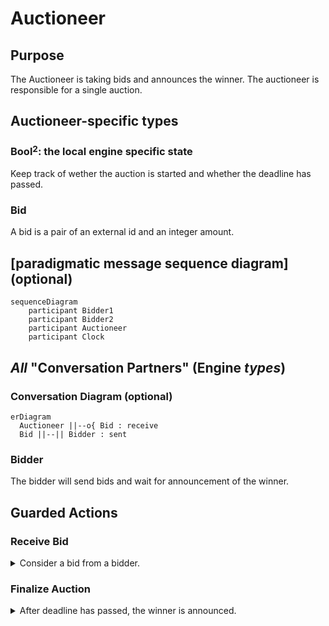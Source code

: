 # Auctioneer 

## Purpose 

The Auctioneer is taking bids and announces the winner.
The auctioneer is responsible for a single auction.

## Auctioneer-specific types

### Bool${}^2$: the local engine specific state

Keep track of wether the auction is started
and whether the deadline has passed.

### Bid

A bid is a pair of an external id and an integer amount.


## [paradigmatic message sequence diagram] (optional)


```mermaid
sequenceDiagram
    participant Bidder1
    participant Bidder2
    participant Auctioneer
    participant Clock
```


## _All_ "Conversation Partners" (Engine _types_)

### Conversation Diagram (optional)


```mermaid
erDiagram
  Auctioneer ||--o{ Bid : receive
  Bid ||--|| Bidder : sent
```

### Bidder

The bidder will send bids and wait for announcement of the winner.

## Guarded Actions

### Receive Bid

<details>
  <summary>Consider a bid from a bidder.</summary>
  <p>That's it (in this example).</p>
</details> 

### Finalize Auction
<details>
  <summary>After deadline has passed, the winner is announced.</summary>
  <p>That's it.</p>
</details> 
